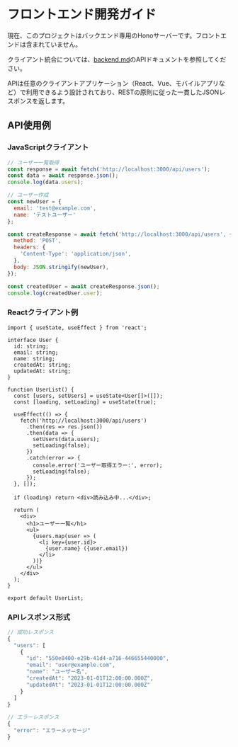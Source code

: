 # フロントエンド開発ガイド

現在、このプロジェクトはバックエンド専用のHonoサーバーです。フロントエンドは含まれていません。

クライアント統合については、[backend.md](./backend.md)のAPIドキュメントを参照してください。

APIは任意のクライアントアプリケーション（React、Vue、モバイルアプリなど）で利用できるよう設計されており、RESTの原則に従った一貫したJSONレスポンスを返します。

## API使用例

### JavaScriptクライアント

```javascript
// ユーザー一覧取得
const response = await fetch('http://localhost:3000/api/users');
const data = await response.json();
console.log(data.users);

// ユーザー作成
const newUser = {
  email: 'test@example.com',
  name: 'テストユーザー'
};

const createResponse = await fetch('http://localhost:3000/api/users', {
  method: 'POST',
  headers: {
    'Content-Type': 'application/json',
  },
  body: JSON.stringify(newUser),
});

const createdUser = await createResponse.json();
console.log(createdUser.user);
```

### Reactクライアント例

```tsx
import { useState, useEffect } from 'react';

interface User {
  id: string;
  email: string;
  name: string;
  createdAt: string;
  updatedAt: string;
}

function UserList() {
  const [users, setUsers] = useState<User[]>([]);
  const [loading, setLoading] = useState(true);

  useEffect(() => {
    fetch('http://localhost:3000/api/users')
      .then(res => res.json())
      .then(data => {
        setUsers(data.users);
        setLoading(false);
      })
      .catch(error => {
        console.error('ユーザー取得エラー:', error);
        setLoading(false);
      });
  }, []);

  if (loading) return <div>読み込み中...</div>;

  return (
    <div>
      <h1>ユーザー一覧</h1>
      <ul>
        {users.map(user => (
          <li key={user.id}>
            {user.name} ({user.email})
          </li>
        ))}
      </ul>
    </div>
  );
}

export default UserList;
```

### APIレスポンス形式

```typescript
// 成功レスポンス
{
  "users": [
    {
      "id": "550e8400-e29b-41d4-a716-446655440000",
      "email": "user@example.com",
      "name": "ユーザー名",
      "createdAt": "2023-01-01T12:00:00.000Z",
      "updatedAt": "2023-01-01T12:00:00.000Z"
    }
  ]
}

// エラーレスポンス
{
  "error": "エラーメッセージ"
}
```